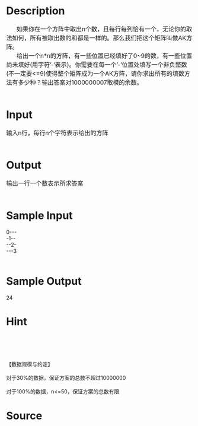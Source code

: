 
# Description

<div class="content"><div style="text-indent: 21pt"><span style="font-size: medium">如果你在一个方阵中取出n个数，且每行每列恰有一个，无论你的取法如何，所有被取出数的和都是一样的。那么我们把这个矩阵叫做AK方阵。</span></div>
<div style="text-indent: 21pt"><span style="font-size: medium">给出一个n*n的方阵，有一些位置已经填好了0~9的数，有一些位置尚未填好(用字符’-‘表示)。你需要在每一个’-’位置处填写一个非负整数(不一定要&lt;=9)使得整个矩阵成为一个AK方阵，请你求出所有的填数方法有多少种？输出答案对1000000007取模的余数。</span></div>
<div><span style="font-size: medium"> </span></div></div>

# Input

<div class="content"><div><span style="font-size: medium">输入n行，每行n个字符表示给出的方阵</span></div>
<div><span style="font-size: medium"> </span></div></div>

# Output

<div class="content"><div><span style="font-size: medium">输出一行一个数表示所求答案</span></div>
<div><span style="font-size: medium"> </span></div></div>

# Sample Input

<div class="content"><span class="sampledata">0---<br/>
-1--<br/>
--2-<br/>
---3<br/>
 <br/>
</span></div>

# Sample Output

<div class="content"><span class="sampledata">24</span></div>

# Hint

<div class="content"><p></p><p><br/><br/>
 <br/><br/>
【数据规模与约定】<br/><br/>
对于30%的数据，保证方案的总数不超过10000000<br/><br/>
对于100%的数据，n&lt;=50，保证方案的总数有限</p><p></p></div>

# Source

<div class="content"><p><a href="problemset.php?search="></a></p></div>

